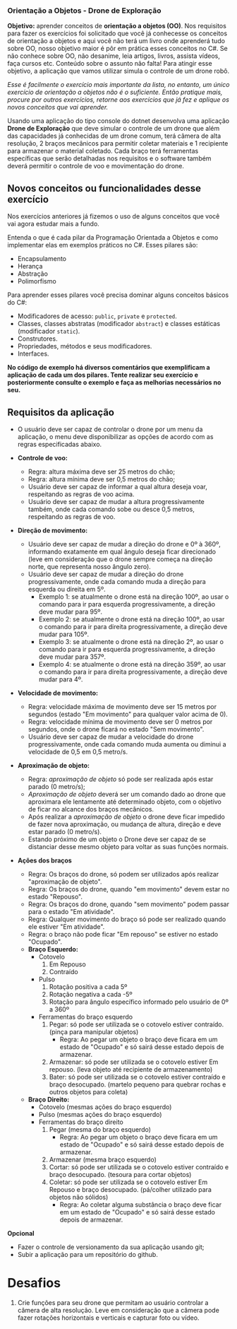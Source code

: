 ### Orientação a Objetos - Drone de Exploração

**Objetivo:** aprender conceitos de **orientação a objetos (OO)**.
Nos requisitos para fazer os exercícios foi solicitado que você já conhecesse os conceitos de orientação a objetos e aqui você não terá um livro onde aprenderá tudo sobre OO, nosso objetivo maior é pôr em prática esses conceitos no C#. Se não conhece sobre OO, não desanime, leia artigos, livros, assista vídeos, faça cursos etc. Conteúdo sobre o assunto não falta!
Para atingir esse objetivo, a aplicação que vamos utilizar simula o controle de um drone robô.

*Esse é facilmente o exercício mais importante da lista, no entanto, um único exercício de orientação a objetos não é o suficiente. Então pratique mais, procure por outros exercícios, retorne aos exercícios que já fez e aplique os novos conceitos que vai aprender.*

Usando uma aplicação do tipo console do dotnet desenvolva uma aplicação **Drone de Exploração** que deve simular o controle de um drone que além das capacidades já conhecidas de um drone comum, terá câmera de alta resolução, 2 braços mecânicos para permitir coletar materiais e 1 recipiente para armazenar o material coletado. Cada braço terá ferramentas específicas que serão detalhadas nos requisitos e o software também deverá permitir o controle de voo e movimentação do drone.

## Novos conceitos ou funcionalidades desse exercício

Nos exercícios anteriores já fizemos o uso de alguns conceitos que você vai agora estudar mais a fundo.

Entenda o que é cada pilar da Programação Orientada a Objetos e como implementar elas em exemplos práticos no C#. Esses pilares são:
- Encapsulamento
- Herança
- Abstração
- Polimorfismo

Para aprender esses pilares você precisa dominar alguns conceitos básicos do C#:
- Modificadores de acesso: `public`, `private` e `protected`.
- Classes, classes abstratas (modificador `abstract`) e classes estáticas (modificador `static`).
- Construtores.
- Propriedades, métodos e seus modificadores.
- Interfaces.

**No código de exemplo há diversos comentários que exemplificam a aplicação de cada um dos pilares. Tente realizar seu exercício e posteriormente consulte o exemplo e faça as melhorias necessários no seu.**

## Requisitos da aplicação

- O usuário deve ser capaz de controlar o drone por um menu da aplicação, o menu deve disponibilizar as opções de acordo com as regras especificadas abaixo.

- **Controle de voo:**
	- Regra: altura máxima deve ser 25 metros do chão;
	- Regra: altura mínima deve ser 0,5 metros do chão;
	- Usuário deve ser capaz de informar a qual altura deseja voar, respeitando as regras de voo acima.
	- Usuário deve ser capaz de mudar a altura progressivamente também, onde cada comando sobe ou desce 0,5 metros, respeitando as regras de voo.
	
- **Direção de movimento:**
	- Usuário deve ser capaz de mudar a direção do drone e 0º à 360º, informando exatamente em qual ângulo deseja ficar direcionado (leve em consideração que o drone sempre começa na direção norte, que representa nosso ângulo zero).
	- Usuário deve ser capaz de mudar a direção do drone progressivamente, onde cada comando muda a direção para esquerda ou direita em 5º.
		- Exemplo 1: se atualmente o drone está na direção 100º, ao usar o comando para ir para esquerda progressivamente, a direção deve mudar para 95º.
		- Exemplo 2: se atualmente o drone está na direção 100º, ao usar o comando para ir para direita progressivamente, a direção deve mudar para 105º.
		- Exemplo 3: se atualmente o drone está na direção 2º, ao usar o comando para ir para esquerda progressivamente, a direção deve mudar para 357º.
		- Exemplo 4: se atualmente o drone está na direção 359º, ao usar o comando para ir para direita progressivamente, a direção deve mudar para 4º.
		
- **Velocidade de movimento:**
	- Regra: velocidade máxima de movimento deve ser 15 metros por segundos (estado "Em movimento" para qualquer valor acima de 0).
	- Regra: velocidade mínima de movimento deve ser 0 metros por segundos, onde o drone ficará no estado "Sem movimento".
	- Usuário deve ser capaz de mudar a velocidade do drone progressivamente, onde cada comando muda aumenta ou diminui a velocidade de 0,5 em 0,5 metro/s.

- **Aproximação de objeto:**
	- Regra: *aproximação de objeto* só pode ser realizada após estar parado (0 metro/s);
	- *Aproximação de objeto* deverá ser um comando dado ao drone que aproximara ele lentamente até determinado objeto, com o objetivo de ficar no alcance dos braços mecânicos.
	- Após realizar a *aproximação de objeto* o drone deve ficar impedido de fazer nova aproximação, ou mudança de altura, direção e deve estar parado (0 metro/s).
	- Estando próximo de um objeto o Drone deve ser capaz de se distanciar desse mesmo objeto para voltar as suas funções normais.
	
- **Ações dos braços**
	- Regra: Os braços do drone, só podem ser utilizados após realizar "aproximação de objeto".
	- Regra: Os braços do drone, quando "em movimento" devem estar no estado "Repouso".
	- Regra: Os braços do drone, quando "sem movimento" podem passar para o estado "Em atividade".
	- Regra: Qualquer movimento do braço só pode ser realizado quando ele estiver "Em atividade".
	- Regra: o braço não pode ficar "Em repouso" se estiver no estado "Ocupado".
	- **Braço Esquerdo:**
		- Cotovelo
			1. Em Repouso
			2. Contraído
		- Pulso
			1. Rotação positiva a cada 5º
			2. Rotação negativa a cada -5º
			3. Rotação para ângulo específico informado pelo usuário de 0º a 360º
		- Ferramentas do braço esquerdo
			1. Pegar: só pode ser utilizada se o cotovelo estiver contraído. (pinça para manipular objetos)
				- Regra: Ao pegar um objeto o braço deve ficara em um estado de "Ocupado" e só sairá desse estado depois de armazenar.
			2. Armazenar: só pode ser utilizada se o cotovelo estiver Em repouso. (leva objeto até recipiente de armazenamento)
			3. Bater: só pode ser utilizada se o cotovelo estiver contraído e braço desocupado. (martelo pequeno para quebrar rochas e outros objetos para coleta)
	- **Braço Direito:**
		- Cotovelo (mesmas ações do braço esquerdo)
		- Pulso (mesmas ações do braço esquerdo)
		- Ferramentas do braço direito
			1. Pegar (mesma do braço esquerdo)
				- Regra: Ao pegar um objeto o braço deve ficara em um estado de "Ocupado" e só sairá desse estado depois de armazenar.
			2. Armazenar (mesma braço esquerdo)
			3. Cortar: só pode ser utilizada se o cotovelo estiver contraído e braço desocupado. (tesoura para cortar objetos)
			4. Coletar: só pode ser utilizada se o cotovelo estiver Em Repouso e braço desocupado. (pá/colher utilizado para objetos não sólidos)
				- Regra: Ao coletar alguma substância o braço deve ficar em um estado de "Ocupado" e só sairá desse estado depois de armazenar.

**Opcional**
- Fazer o controle de versionamento da sua aplicação usando git;
- Subir a aplicação para um repositório do github.

# Desafios

1. Crie funções para seu drone que permitam ao usuário controlar a câmera de alta resolução. Leve em consideração que a câmera pode fazer rotações horizontais e verticais e capturar foto ou vídeo.
